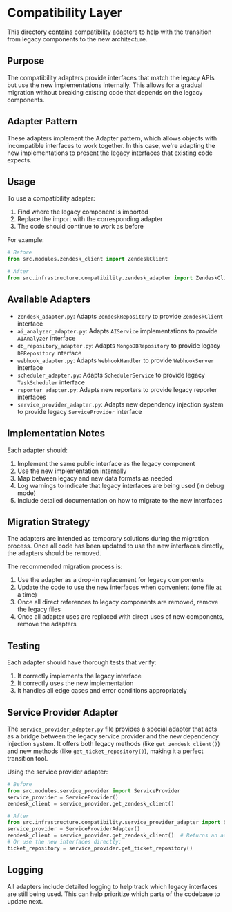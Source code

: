 # Compatibility Layer

This directory contains compatibility adapters to help with the transition from legacy components to the new architecture.

## Purpose

The compatibility adapters provide interfaces that match the legacy APIs but use the new implementations internally. This allows for a gradual migration without breaking existing code that depends on the legacy components.

## Adapter Pattern

These adapters implement the Adapter pattern, which allows objects with incompatible interfaces to work together. In this case, we're adapting the new implementations to present the legacy interfaces that existing code expects.

## Usage

To use a compatibility adapter:

1. Find where the legacy component is imported
2. Replace the import with the corresponding adapter
3. The code should continue to work as before

For example:

```python
# Before
from src.modules.zendesk_client import ZendeskClient

# After
from src.infrastructure.compatibility.zendesk_adapter import ZendeskClientAdapter as ZendeskClient
```

## Available Adapters

- `zendesk_adapter.py`: Adapts `ZendeskRepository` to provide `ZendeskClient` interface
- `ai_analyzer_adapter.py`: Adapts `AIService` implementations to provide `AIAnalyzer` interface
- `db_repository_adapter.py`: Adapts `MongoDBRepository` to provide legacy `DBRepository` interface
- `webhook_adapter.py`: Adapts `WebhookHandler` to provide `WebhookServer` interface
- `scheduler_adapter.py`: Adapts `SchedulerService` to provide legacy `TaskScheduler` interface
- `reporter_adapter.py`: Adapts new reporters to provide legacy reporter interfaces
- `service_provider_adapter.py`: Adapts new dependency injection system to provide legacy `ServiceProvider` interface

## Implementation Notes

Each adapter should:

1. Implement the same public interface as the legacy component
2. Use the new implementation internally
3. Map between legacy and new data formats as needed
4. Log warnings to indicate that legacy interfaces are being used (in debug mode)
5. Include detailed documentation on how to migrate to the new interfaces

## Migration Strategy

The adapters are intended as temporary solutions during the migration process. Once all code has been updated to use the new interfaces directly, the adapters should be removed.

The recommended migration process is:

1. Use the adapter as a drop-in replacement for legacy components
2. Update the code to use the new interfaces when convenient (one file at a time)
3. Once all direct references to legacy components are removed, remove the legacy files
4. Once all adapter uses are replaced with direct uses of new components, remove the adapters

## Testing

Each adapter should have thorough tests that verify:

1. It correctly implements the legacy interface
2. It correctly uses the new implementation
3. It handles all edge cases and error conditions appropriately

## Service Provider Adapter

The `service_provider_adapter.py` file provides a special adapter that acts as a bridge between the legacy service provider and the new dependency injection system. It offers both legacy methods (like `get_zendesk_client()`) and new methods (like `get_ticket_repository()`), making it a perfect transition tool.

Using the service provider adapter:

```python
# Before
from src.modules.service_provider import ServiceProvider
service_provider = ServiceProvider()
zendesk_client = service_provider.get_zendesk_client()

# After
from src.infrastructure.compatibility.service_provider_adapter import ServiceProviderAdapter
service_provider = ServiceProviderAdapter()
zendesk_client = service_provider.get_zendesk_client()  # Returns an adapter
# Or use the new interfaces directly:
ticket_repository = service_provider.get_ticket_repository()
```

## Logging

All adapters include detailed logging to help track which legacy interfaces are still being used. This can help prioritize which parts of the codebase to update next.